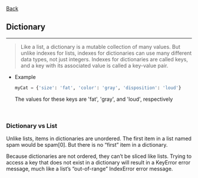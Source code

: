 [Back](README.md)

## Dictionary

<hr>


> Like a list, a dictionary is a mutable collection of many values. But unlike
indexes for lists, indexes for dictionaries can use many different data
types, not just integers. Indexes for dictionaries are called keys, and a key
with its associated value is called a key-value pair.

- Example

    ```python
    myCat = {'size': 'fat', 'color': 'gray', 'disposition': 'loud'}
    ```
    The values for these keys are 'fat', 'gray', and 'loud', respectively

&nbsp;

### Dictionary vs List


Unlike lists, items in dictionaries are unordered. The first item in a list
named spam would be spam[0]. But there is no “first” item in a dictionary.

Because dictionaries are not ordered, they can’t be sliced like lists.
Trying to access a key that does not exist in a dictionary will result in
a KeyError error message, much like a list’s “out-of-range” IndexError
error message.
